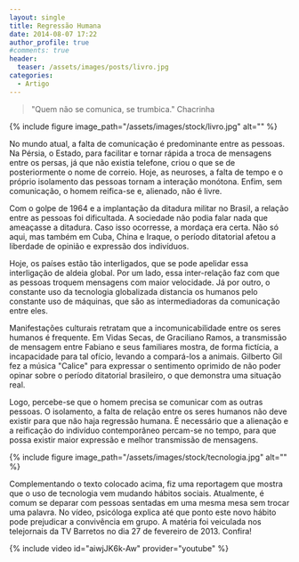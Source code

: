 ```yaml
---
layout: single
title: Regressão Humana
date: 2014-08-07 17:22
author_profile: true
#comments: true
header:
  teaser: /assets/images/posts/livro.jpg
categories: 
  - Artigo
---
```


> "Quem não se comunica, se trumbica." Chacrinha

{% include figure image_path="/assets/images/stock/livro.jpg" alt=""  %}


No mundo atual, a falta de comunicação é predominante entre as pessoas. Na Pérsia, o Estado, para facilitar e tornar rápida a troca de mensagens entre os persas, já que não existia telefone, criou o que se de posteriormente o nome de correio. Hoje, as neuroses, a falta de tempo e o próprio isolamento das pessoas tornam a interação monótona. Enfim, sem comunicação, o homem reifica-se e, alienado, não é livre.

Com o golpe de 1964 e a implantação da ditadura militar no Brasil, a relação entre as pessoas foi dificultada. A sociedade não podia falar nada que ameaçasse a ditadura. Caso isso ocorresse, a mordaça era certa. Não só aqui, mas também em Cuba, China e Iraque, o período ditatorial afetou a liberdade de opinião e expressão dos indivíduos.

Hoje, os países estão tão interligados, que se pode apelidar essa interligação de aldeia global. Por um lado, essa inter-relação faz com que as pessoas troquem mensagens com maior velocidade. Já por outro, o constante uso da tecnologia globalizada distancia os humanos pelo constante uso de máquinas, que são as intermediadoras da comunicação entre eles.

Manifestações culturais retratam que a incomunicabilidade entre os seres humanos é frequente. Em Vidas Secas, de Graciliano Ramos, a transmissão de mensagem entre Fabiano e seus familiares mostra, de forma fictícia, a incapacidade para tal ofício, levando a compará-los a animais. Gilberto Gil fez a música "Calice" para expressar o sentimento oprimido de não poder opinar sobre o período ditatorial brasileiro, o que demonstra uma situação real.

Logo, percebe-se que o homem precisa se comunicar com as outras pessoas. O isolamento, a falta de relação entre os seres humanos não deve existir para que não haja regressão humana. É necessário que a alienação e a reificação do indivíduo contemporâneo percam-se no tempo, para que possa existir maior expressão e melhor transmissão de mensagens.


{% include figure image_path="/assets/images/stock/tecnologia.jpg" alt=""  %}


Complementando o texto colocado acima, fiz uma reportagem que mostra que o uso de tecnologia vem mudando hábitos sociais. Atualmente, é comum se deparar com pessoas sentadas em uma mesma mesa sem trocar uma palavra. No vídeo, psicóloga explica até que ponto este novo hábito pode prejudicar a convivência em grupo. A matéria foi veiculada nos telejornais da TV Barretos no dia 27 de fevereiro de 2013. Confira!

{% include video id="aiwjJK6k-Aw" provider="youtube" %}
